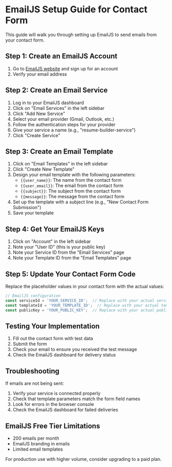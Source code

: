 # EmailJS Setup Guide for Contact Form

This guide will walk you through setting up EmailJS to send emails from your contact form.

## Step 1: Create an EmailJS Account

1. Go to [EmailJS website](https://www.emailjs.com/) and sign up for an account
2. Verify your email address

## Step 2: Create an Email Service

1. Log in to your EmailJS dashboard
2. Click on "Email Services" in the left sidebar
3. Click "Add New Service"
4. Select your email provider (Gmail, Outlook, etc.)
5. Follow the authentication steps for your provider
6. Give your service a name (e.g., "resume-builder-service")
7. Click "Create Service"

## Step 3: Create an Email Template

1. Click on "Email Templates" in the left sidebar
2. Click "Create New Template"
3. Design your email template with the following parameters:
   - `{{user_name}}`: The name from the contact form
   - `{{user_email}}`: The email from the contact form
   - `{{subject}}`: The subject from the contact form
   - `{{message}}`: The message from the contact form
4. Set up the template with a subject line (e.g., "New Contact Form Submission")
5. Save your template

## Step 4: Get Your EmailJS Keys

1. Click on "Account" in the left sidebar
2. Note your "User ID" (this is your public key)
3. Note your Service ID from the "Email Services" page
4. Note your Template ID from the "Email Templates" page

## Step 5: Update Your Contact Form Code

Replace the placeholder values in your contact form with the actual values:

```javascript
// EmailJS configuration
const serviceId = 'YOUR_SERVICE_ID';  // Replace with your actual service ID
const templateId = 'YOUR_TEMPLATE_ID';  // Replace with your actual template ID
const publicKey = 'YOUR_PUBLIC_KEY';  // Replace with your actual public key
```

## Testing Your Implementation

1. Fill out the contact form with test data
2. Submit the form
3. Check your email to ensure you received the test message
4. Check the EmailJS dashboard for delivery status

## Troubleshooting

If emails are not being sent:

1. Verify your service is connected properly
2. Check that template parameters match the form field names
3. Look for errors in the browser console
4. Check the EmailJS dashboard for failed deliveries

## EmailJS Free Tier Limitations

- 200 emails per month
- EmailJS branding in emails
- Limited email templates

For production use with higher volume, consider upgrading to a paid plan.
